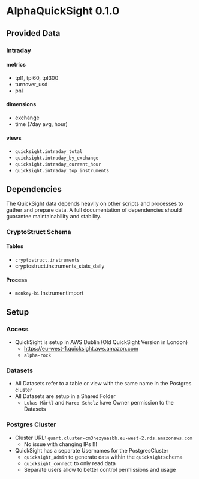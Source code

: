 # AlphaQuickSight 0.1.0

## Provided Data

### Intraday
#### metrics
- tpl1, tpl60, tpl300
- turnover_usd
- pnl
#### dimensions
- exchange
- time (7day avg, hour)
#### views
- `quicksight.intraday_total`
- `quicksight.intraday_by_exchange`
- `quicksight.intraday_current_hour`
- `quicksight.intraday_top_instruments`

## Dependencies
The QuickSight data depends heavily on other scripts and processes to gather and prepare data.
A full documentation of dependencies should guarantee maintainability and stability.

### CryptoStruct Schema
#### Tables
- `cryptostruct.instruments`
- cryptostruct.instruments_stats_daily
#### Process
- `monkey-bi` InstrumentImport


## Setup

### Access
- QuickSight is setup in AWS Dublin (Old QuickSight Version in London)
  - https://eu-west-1.quicksight.aws.amazon.com
  - `alpha-rock`

### Datasets
- All Datasets refer to a table or view with the same name in the Postgres cluster
- All Datasets are setup in a Shared Folder
  - `Lukas Märkl` and `Marco Scholz` have Owner permission to the Datasets

### Postgres Cluster
- Cluster URL: `quant.cluster-cm3hezyaasbb.eu-west-2.rds.amazonaws.com`
  - No issue with changing IPs !!!
- QuickSight has a separate Usernames for the PostgresCluster
  - `quicksight_admin` to generate data within the `quicksight`schema
  - `quicksight_connect` to only read data
  - Separate users allow to better control permissions and usage
